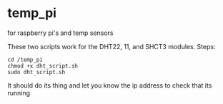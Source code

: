 # temp_pi
for raspberry pi's and temp sensors

These two scripts work for the DHT22, 11, and SHCT3 modules.
Steps:
````
cd /temp_pi
chmod +x dht_script.sh
sudo dht_script.sh
````
It should do its thing and let you know the ip address to check that its running

